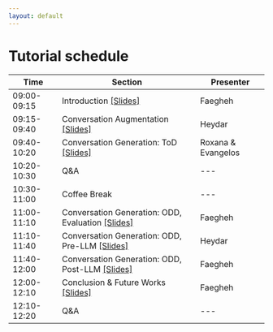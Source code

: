 ```yaml
---
layout: default
---
```


# Tutorial schedule

| Time  | Section | Presenter | 
| ------------- | ------------- | ------------- |
| 09:00-09:15  | Introduction [[Slides]](./src/CIKM23-ConvDA-Introduction.pdf) | Faegheh |
| 09:15-09:40  | Conversation Augmentation [[Slides]]() | Heydar |
| 09:40-10:20  | Conversation Generation: ToD [[Slides]]()  | Roxana & Evangelos |
| 10:20-10:30  | Q&A  | --- |
| 10:30-11:00  | Coffee Break | --- |
| 11:00-11:10  | Conversation Generation: ODD, Evaluation [[Slides]]() | Faegheh |
| 11:10-11:40  | Conversation Generation: ODD, Pre-LLM [[Slides]]() | Heydar |
| 11:40-12:00  | Conversation Generation: ODD, Post-LLM [[Slides]]() | Faegheh |
| 12:00-12:10  | Conclusion & Future Works [[Slides]]() | Faegheh |
| 12:10-12:20  | Q&A  | --- |

